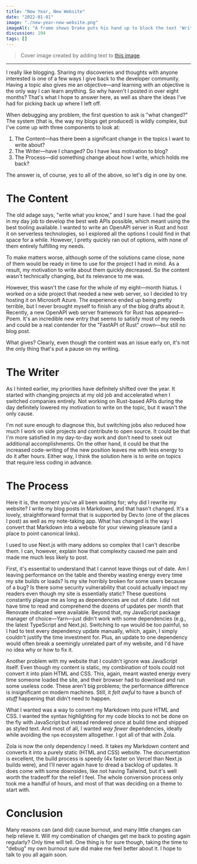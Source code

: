 ```yaml
---
title: "New Year, New Website"
date: "2022-01-01"
image: "./new-year-new-website.png"
imageAlt: "A frame shows Drake puts his hand up to block the text 'Writing a blog website that looks nice but uses a ton of JavaScript' in the ugly Comic Sans font. Drake doesn't like that. Another frame shows Drake pointing and smiling at 'Writing a blog website using a static generator' written in nice Helvetica Neue font. Drake likes this option."
discussion: 194
tags: []
---
```


> Cover image created by adding text to [this image](https://i.redd.it/4wmp5smh0ld41.jpg).

---

I really like blogging. Sharing my discoveries and thoughts with anyone interested is one of a few ways I give back to the developer community. Having a topic also gives me an objective—and learning with an objective is the only way I can learn anything. So why haven't I posted in over eight months? That's what I hope to answer here, as well as share the ideas I've had for picking back up where I left off.

When debugging any problem, the first question to ask is "what changed?" The system (that is, the way my blogs get produced) is wildly complex, but I've come up with three components to look at:

1. The Content—has there been a significant change in the topics I want to write about?
2. The Writer—have I changed? Do I have less motivation to blog?
3. The Process—did something change about how I write, which holds me back?

The answer is, of course, yes to all of the above, so let's dig in one by one.

# The Content

The old adage says, "write what you know," and I sure have. I had the goal in my day job to develop the best web APIs possible, which meant using the best tooling available. I wanted to write an OpenAPI server in Rust and host it on serverless technologies, so I explored all the options I could find in that space for a while. However, I pretty quickly ran out of options, with none of them entirely fulfilling my needs.

To make matters worse, although some of the solutions came close, none of them would be ready in time to use for the project I had in mind. As a result, my motivation to write about them quickly decreased. So the content wasn't technically changing, but its relevance to me was.

However, this wasn't the case for the whole of my eight—month hiatus. I worked on a side project that needed a new web server, so I decided to try hosting it on Microsoft Azure. The experience ended up being pretty terrible, but I never brought myself to finish any of the blog drafts about it. Recently, a new OpenAPI web server framework for Rust has appeared—Poem. It's an incredible new entry that seems to satisfy most of my needs and could be a real contender for the "FastAPI of Rust" crown—but still no blog post.

What gives? Clearly, even though the content was an issue early on, it's not the only thing that's put a pause on my writing.

# The Writer

As I hinted earlier, my priorities have definitely shifted over the year. It started with changing projects at my old job and accelerated when I switched companies entirely. Not working on Rust-based APIs during the day definitely lowered my motivation to write on the topic, but it wasn't the only cause.

I'm not sure enough to diagnose this, but switching jobs also reduced how much I work on side projects and contribute to open source. It could be that I'm more satisfied in my day-to-day work and don't need to seek out additional accomplishments. On the other hand, it could be that the increased code-writing of the new position leaves me with less energy to do it after hours. Either way, I think the solution here is to write on topics that require less coding in advance.

# The Process

Here it is, the moment you've all been waiting for; why did I rewrite my website? I write my blog posts in Markdown, and that hasn't changed. It's a lovely, straightforward format that is supported by Dev.to (one of the places I post) as well as my note-taking app. What has changed is the way I convert that Markdown into a website for your viewing pleasure (and a place to point canonical links).

I used to use Next.js with many addons so complex that I can't describe them. I can, however, explain how that complexity caused me pain and made me much less likely to post.

First, it's essential to understand that I cannot leave things out of date. Am I leaving performance on the table and thereby wasting energy every time my site builds or loads? Is my site horribly broken for some users because of a bug? Is there some security vulnerability that could actually impact my readers even though my site is essentially static? These questions constantly plague me as long as dependencies are out of date. I did not have time to read and comprehend the dozens of updates per month that Renovate indicated were available. Beyond that, my JavaScript package manager of choice—Yarn—just didn't work with some dependencies (e.g., the latest TypeScript and Next.js). Switching to `npm` would be too painful, so I had to test every dependency update manually, which, again, I simply couldn't justify the time investment for. Plus, an update to one dependency would often break a seemingly unrelated part of my website, and I'd have no idea why or how to fix it.

Another problem with my website that I couldn't ignore was JavaScript itself. Even though my content is static, my combination of tools could not convert it into plain HTML and CSS. This, again, meant wasted energy every time someone loaded the site, and their browser had to download and run some useless code. These aren't big problems; the performance difference is insignificant on modern machines. Still, it _felt awful_ to have a bunch of _stuff_ happening that didn't need to happen.

What I wanted was a way to convert my Markdown into pure HTML and CSS. I wanted the syntax highlighting for my code blocks to not be done on the fly with JavaScript but instead rendered once at build time and shipped as styled text. And most of all, I wanted _way fewer_ dependencies, ideally while avoiding the `npm` ecosystem altogether. I got all of that with Zola.

Zola is now the only dependency I need. It takes my Markdown content and converts it into a purely static (HTML and CSS) website. The documentation is excellent, the build process is speedy (4x faster on Vercel than Next.js builds were), and I'll never again have to dread a backlog of updates. It does come with some downsides, like not having Tailwind, but it's well worth the tradeoff for the relief I feel. The whole conversion process only took me a handful of hours, and most of that was deciding on a theme to start with.

# Conclusion

Many reasons can (and did) cause burnout, and many little changes can help relieve it. Will my combination of changes get me back to posting again regularly? Only time will tell. One thing is for sure though, taking the time to "debug" my own burnout sure did make me feel better about it. I hope to talk to you all again soon.
